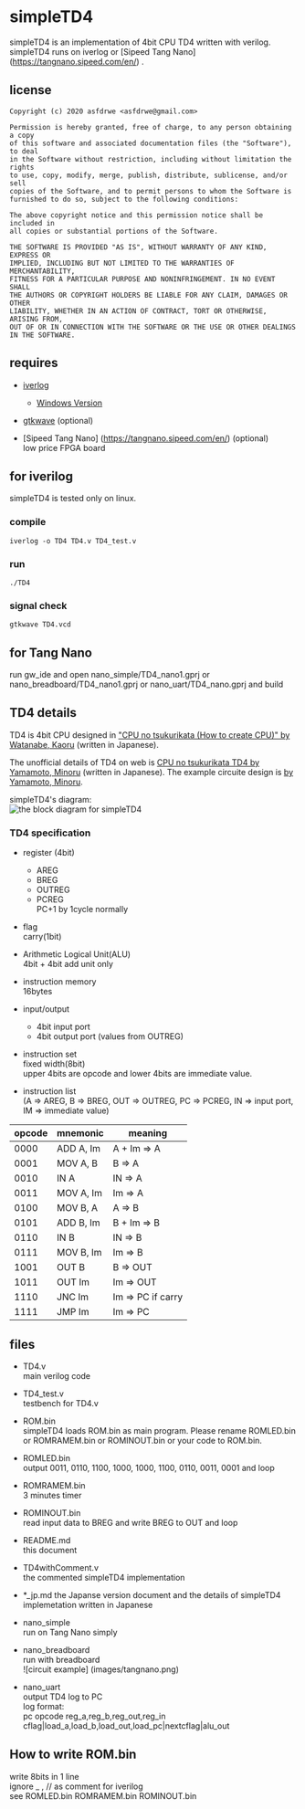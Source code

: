 # simpleTD4 
simpleTD4 is an implementation of 4bit CPU TD4 written with verilog.
simpleTD4 runs on iverlog or [Sipeed Tang Nano] (https://tangnano.sipeed.com/en/) .

## license
  ```
Copyright (c) 2020 asfdrwe <asfdrwe@gmail.com>

Permission is hereby granted, free of charge, to any person obtaining a copy 
of this software and associated documentation files (the "Software"), to deal 
in the Software without restriction, including without limitation the rights 
to use, copy, modify, merge, publish, distribute, sublicense, and/or sell 
copies of the Software, and to permit persons to whom the Software is 
furnished to do so, subject to the following conditions:

The above copyright notice and this permission notice shall be included in 
all copies or substantial portions of the Software.

THE SOFTWARE IS PROVIDED "AS IS", WITHOUT WARRANTY OF ANY KIND, EXPRESS OR 
IMPLIED, INCLUDING BUT NOT LIMITED TO THE WARRANTIES OF MERCHANTABILITY, 
FITNESS FOR A PARTICULAR PURPOSE AND NONINFRINGEMENT. IN NO EVENT SHALL 
THE AUTHORS OR COPYRIGHT HOLDERS BE LIABLE FOR ANY CLAIM, DAMAGES OR OTHER 
LIABILITY, WHETHER IN AN ACTION OF CONTRACT, TORT OR OTHERWISE, ARISING FROM, 
OUT OF OR IN CONNECTION WITH THE SOFTWARE OR THE USE OR OTHER DEALINGS 
IN THE SOFTWARE.
  ```

## requires
- [iverlog](http://iverilog.icarus.com/)
	- [Windows Version](http://bleyer.org/icarus/)
- [gtkwave](http://gtkwave.sourceforge.net/) (optional)

- [Sipeed Tang Nano] (https://tangnano.sipeed.com/en/) (optional)  
low price FPGA board


## for iverilog
simpleTD4 is tested only on linux.

### compile
   ```
iverlog -o TD4 TD4.v TD4_test.v
   ```

### run
   ```
./TD4
   ```

### signal check
   ```
gtkwave TD4.vcd
   ```

## for Tang Nano
run gw_ide and open nano\_simple/TD4\_nano1.gprj or nano\_breadboard/TD4\_nano1.gprj or nano\_uart/TD4\_nano.gprj and build

## TD4 details
TD4 is 4bit CPU designed in ["CPU no tsukurikata (How to create CPU)" by Watanabe, Kaoru](https://www.amazon.co.jp/dp/4839909865/) (written in Japanese).

The unofficial details of TD4 on web is [CPU no tsukurikata TD4 by Yamamoto, Minoru](http://xyama.sakura.ne.jp/hp/4bitCPU_TD4.html) (written in Japanese). The example circuite design is [by Yamamoto, Minoru](http://xyama.sakura.ne.jp/4bitCPU_TD4/4bitCPU_TD4x.gif).

simpleTD4's diagram:  
![the block diagram for simpleTD4](images/TD4_block_diagram.png)

### TD4 specification
- register (4bit)
	- AREG
	- BREG
	- OUTREG
	- PCREG  
	PC+1 by 1cycle normally
- flag  
carry(1bit)
- Arithmetic Logical Unit(ALU)  
4bit + 4bit add unit only
- instruction memory  
16bytes
- input/output
	- 4bit input port
	- 4bit output port (values from OUTREG)
- instruction set  
fixed width(8bit)  
upper 4bits are opcode and lower 4bits are immediate value.

- instruction list  
(A => AREG, B => BREG, OUT => OUTREG, PC => PCREG, IN => input port, IM => immediate value)

| opcode | mnemonic | meaning |
|----|----|----|
| 0000 | ADD A, Im | A + Im => A       	|
| 0001 | MOV A, B  | B => A             |
| 0010 | IN A      | IN => A		|
| 0011 | MOV A, Im | Im => A            |
| 0100 | MOV B, A  | A => B             |
| 0101 | ADD B, Im | B + Im => B        |
| 0110 | IN B      | IN => B	 	|
| 0111 | MOV B, Im | Im => B     	|
| 1001 | OUT B     | B => OUT     	|
| 1011 | OUT Im    | Im => OUT		|
| 1110 | JNC Im    | Im => PC if carry	|
| 1111 | JMP Im    | Im => PC           |


## files
- TD4.v  
main verilog code
- TD4_test.v  
testbench for TD4.v

- ROM.bin  
simpleTD4 loads ROM.bin as main program.
Please rename ROMLED.bin or ROMRAMEM.bin or ROMINOUT.bin or your code to ROM.bin.
- ROMLED.bin  
output 0011, 0110, 1100, 1000, 1000, 1100, 0110, 0011, 0001 and loop 
- ROMRAMEM.bin  
3 minutes timer 
- ROMINOUT.bin  
read input data to BREG and write BREG to OUT and loop

- README.md  
this document

- TD4withComment.v  
the commented simpleTD4 implementation

- *\_jp.md
the Japanse version document and the details of simpleTD4 implemetation written in Japanese

- nano\_simple  
run on Tang Nano simply

- nano\_breadboard  
run with breadboard   
![circuit example] (images/tangnano.png)

- nano\_uart  
output TD4 log to PC   
log format:  
pc opcode reg\_a,reg\_b,reg\_out,reg\_in cflag|load\_a,load\_b,load\_out,load\_pc|nextcflag|alu\_out

## How to write ROM.bin
write 8bits in 1 line  
ignore \_ , // as comment for iverilog   
see ROMLED.bin ROMRAMEM.bin ROMINOUT.bin  
